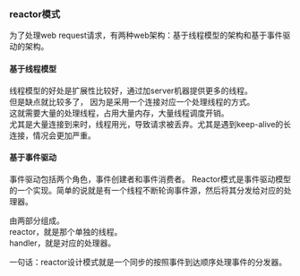 ### reactor模式

为了处理web request请求，有两种web架构：基于线程模型的架构和基于事件驱动的架构。

#### 基于线程模型
线程模型的好处是扩展性比较好，通过加server机器提供更多的线程。  
但是缺点就比较多了，
因为是采用一个连接对应一个处理线程的方式。  
这就需要大量的处理线程，占用大量内存，大量线程调度开销。  
尤其是大量连接到来时，线程用光，导致请求被丢弃。尤其是遇到keep-alive的长连接，情况会更加严重。  

#### 基于事件驱动
事件驱动包括两个角色，事件创建者和事件消费者。
Reactor模式是事件驱动模型的一个实现。简单的说就是有一个线程不断轮询事件源，然后将其分发给对应的处理器。  

由两部分组成。  
reactor，就是那个单独的线程。  
handler，就是对应的处理器。

一句话：reactor设计模式就是一个同步的按照事件到达顺序处理事件的分发器。  

